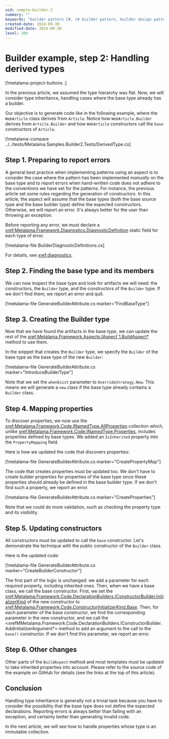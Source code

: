 ```yaml
---
uid: sample-builder-2
summary: ""
keywords: "builder pattern C#, c# builder pattern, builder design pattern C#"
created-date: 2024-09-30
modified-date: 2024-09-30
level: 300
---
```


# Builder example, step 2: Handling derived types

[!metalama-project-buttons .]

In the previous article, we assumed the type hierarchy was flat. Now, we will consider type inheritance, handling cases where the base type already has a builder.

Our objective is to generate code like in the following example, where the `WebArticle` class derives from `Article`. Notice how `WebArticle.Builder` derives from `Article.Builder` and how `WebArticle` constructors call the `base` constructors of `Article`.

[!metalama-compare ../../tests/Metalama.Samples.Builder2.Tests/DerivedType.cs]

## Step 1. Preparing to report errors

A general best practice when implementing patterns using an aspect is to consider the case where the pattern has been implemented _manually_ on the base type and to report errors when hand-written code does not adhere to the conventions we have set for the patterns. For instance, the previous article set some rules regarding the generation of constructors. In this article, the aspect will assume that the base types (both the base source type and the base builder type) define the expected constructors. Otherwise, we will report an error. It's always better for the user than throwing an exception.

Before reporting any error, we must declare a <xref:Metalama.Framework.Diagnostics.DiagnosticDefinition> static field for each type of error.

[!metalama-file BuilderDiagnosticDefinitions.cs]

For details, see <xref:diagnostics>.

## Step 2. Finding the base type and its members

We can now inspect the base type and look for artifacts we will need: the constructors, the `Builder` type, and the constructors of the `Builder` type. If we don't find them, we report an error and quit.

[!metalama-file GenerateBuilderAttribute.cs marker="FindBaseType"]

## Step 3. Creating the Builder type

Now that we have found the artifacts in the base type, we can update the rest of the <xref:Metalama.Framework.Aspects.IAspect`1.BuildAspect*> method to use them.

In the snippet that creates the `Builder` type, we specify the `Builder` of the base type as the base type of the new `Builder`:

[!metalama-file GenerateBuilderAttribute.cs marker="IntroduceBuilderType"]

Note that we set the `whenExist` parameter to `OverrideStrategy.New`. This means we will generate a `new` class if the base type already contains a `Builder` class.

## Step 4. Mapping properties

To discover properties, we now use the <xref:Metalama.Framework.Code.INamedType.AllProperties> collection which, unlike <xref:Metalama.Framework.Code.INamedType.Properties>, includes properties defined by base types. We added an `IsInherited` property into the `PropertyMapping` field.

Here is how we updated the code that discovers properties:

[!metalama-file GenerateBuilderAttribute.cs marker="CreatePropertyMap"]

The code that creates properties must be updated too. We don't have to create builder properties for properties of the base type since these properties should already be defined in the base builder type. If we don't find such a property, we report an error.

[!metalama-file GenerateBuilderAttribute.cs marker="CreateProperties"]

Note that we could do more validation, such as checking the property type and its visibility.

## Step 5. Updating constructors

All constructors must be updated to call the `base` constructor. Let's demonstrate the technique with the public constructor of the `Builder` class.

Here is the updated code:

[!metalama-file GenerateBuilderAttribute.cs marker="CreateBuilderConstructor"]

The first part of the logic is unchanged: we add a parameter for each required property, including inherited ones. Then, when we have a base class, we call the base constructor. First, we set the <xref:Metalama.Framework.Code.DeclarationBuilders.IConstructorBuilder.InitializerKind> of the new constructor to <xref:Metalama.Framework.Code.ConstructorInitializerKind.Base>. Then, for each parameter of the base constructor, we find the corresponding parameter in the new constructor, and we call the <xrefMMetalama.Framework.Code.DeclarationBuilders.IConstructorBuilder.AddInitializerArgument*> method to add an argument to the call to the `base()` constructor. If we don't find this parameter, we report an error.

## Step 6. Other changes

Other parts of the `BuildAspect` method and most templates must be updated to take inherited properties into account. Please refer to the source code of the example on GitHub for details (see the links at the top of this article).

## Conclusion

Handling type inheritance is generally not a trivial task because you have to consider the possibility that the base type does not define the expected declarations. Reporting errors is always better than failing with an exception, and certainly better than generating invalid code.

In the next article, we will see how to handle properties whose type is an immutable collection.

